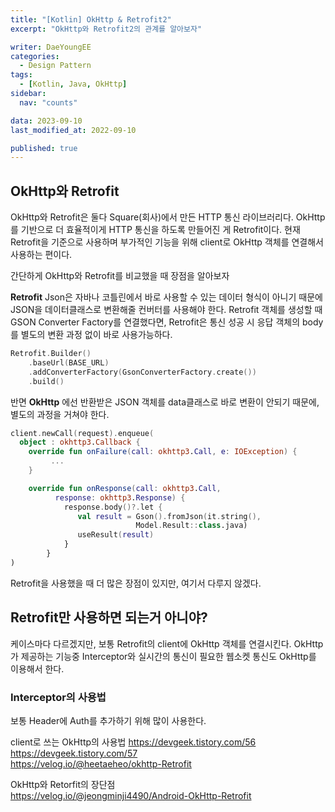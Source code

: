 ```yaml
---
title: "[Kotlin] OkHttp & Retrofit2"
excerpt: "OkHttp와 Retrofit2의 관계를 알아보자"

writer: DaeYoungEE
categories:
  - Design Pattern
tags:
  - [Kotlin, Java, OkHttp]
sidebar:
  nav: "counts"

data: 2023-09-10
last_modified_at: 2022-09-10

published: true
---
```


## OkHttp와 Retrofit

OkHttp와 Retrofit은 둘다 Square(회사)에서 만든 HTTP 통신 라이브러리다. OkHttp를 기반으로 더 효율적이게 HTTP 통신을 하도록 만들어진 게 Retrofit이다. 현재 Retrofit을 기준으로 사용하며 부가적인 기능을 위해 client로 OkHttp 객체를 연결해서 사용하는 편이다.

간단하게 OkHttp와 Retrofit를 비교했을 때 장점을 알아보자

**Retrofit**
Json은 자바나 코틀린에서 바로 사용할 수 있는 데이터 형식이 아니기 때문에 JSON을 데이터클래스로 변환해줄 컨버터를 사용해야 한다. Retrofit 객체를 생성할 때 GSON Converter Factory를 연결했다면, Retrofit은 통신 성공 시 응답 객체의 body를 별도의 변환 과정 없이 바로 사용가능하다.

```kotlin
Retrofit.Builder()
    .baseUrl(BASE_URL)
    .addConverterFactory(GsonConverterFactory.create())
    .build()
```

반면 **OkHttp** 에선 반환받은 JSON 객체를 data클래스로 바로 변환이 안되기 때문에, 별도의 과정을 거쳐야 한다.

```kotlin
client.newCall(request).enqueue(
  object : okhttp3.Callback {
    override fun onFailure(call: okhttp3.Call, e: IOException) {
         ...
    }

    override fun onResponse(call: okhttp3.Call,
          response: okhttp3.Response) {
            response.body()?.let {
               val result = Gson().fromJson(it.string(),
                            Model.Result::class.java)
               useResult(result)
            }
        }
)
```

Retrofit을 사용했을 때 더 많은 장점이 있지만, 여기서 다루지 않겠다.

## Retrofit만 사용하면 되는거 아니야?

케이스마다 다르겠지만, 보통 Retrofit의 client에 OkHttp 객체를 연결시킨다.
OkHttp가 제공하는 기능중 Interceptor와 실시간의 통신이 필요한 웹소켓 통신도 OkHttp를 이용해서 한다.

### Interceptor의 사용법

보통 Header에 Auth를 추가하기 위해 많이 사용한다.

client로 쓰는 OkHttp의 사용법
https://devgeek.tistory.com/56  
https://devgeek.tistory.com/57  
https://velog.io/@heetaeheo/okhttp-Retrofit

OkHttp와 Retorfit의 장단점  
https://velog.io/@jeongminji4490/Android-OkHttp-Retrofit
